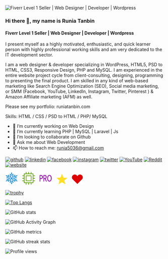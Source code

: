 ![Fiverr Level 1 Seller | Web Designer | Developer | Wordpress](http://runiatanbin.com/wp-content/uploads/2022/03/banner-runia-1.jpg)
### Hi there 👋, my name is Runia Tanbin
#### Fiverr Level 1 Seller | Web Designer | Developer | Wordpress


I present myself as a highly motivated, enthusiastic, and quick learner person with highly professional working skills and am very dedicated to the IT development sector.

I am a web designer & developer specializing in WordPress, HTML5, PSD to HTML, CSS3, Responsive Design, PHP and MySQL. I am experienced in the entire website project cycle from client-consulting, designing, programming to presenting the final product. I am skilled in any kind of web-based marketing like Search Engine Optimization (SEO), Social media marketing, or SMM (Facebook, YouTube, LinkedIn, Instagram, Twitter, Pinterest ) & Amazon Affiliate marketing (AFM) as well.

Please see my portfolio: runiatanbin.com


Skills: HTML / CSS / PSD to HTML / PHP/ MySQL

- 🔭 I’m currently working on Web Design 
- 🌱 I’m currently learning PHP | MySQL | Laravel | Js 
- 👯 I’m looking to collaborate on Github 
- 💬 Ask me about Web Development 
- 📫 How to reach me: runia5036@gmail.com 


[<img src='https://cdn.jsdelivr.net/npm/simple-icons@3.0.1/icons/github.svg' alt='github' height='40'>](https://github.com/tanbin07cse)  [<img src='https://cdn.jsdelivr.net/npm/simple-icons@3.0.1/icons/linkedin.svg' alt='linkedin' height='40'>](https://www.linkedin.com/in/https://www.linkedin.com/in/runia-tanbin-88805a82//)  [<img src='https://cdn.jsdelivr.net/npm/simple-icons@3.0.1/icons/facebook.svg' alt='facebook' height='40'>](https://www.facebook.com/https://www.facebook.com/tanbin07cse/)  [<img src='https://cdn.jsdelivr.net/npm/simple-icons@3.0.1/icons/instagram.svg' alt='instagram' height='40'>](https://www.instagram.com/https://www.instagram.com/tanbin07cse//)  [<img src='https://cdn.jsdelivr.net/npm/simple-icons@3.0.1/icons/twitter.svg' alt='twitter' height='40'>](https://twitter.com/https://twitter.com/Runia53)  [<img src='https://cdn.jsdelivr.net/npm/simple-icons@3.0.1/icons/youtube.svg' alt='YouTube' height='40'>](https://www.youtube.com/channel/https://www.youtube.com/c/RebootInspiration)  [<img src='https://cdn.jsdelivr.net/npm/simple-icons@3.0.1/icons/reddit.svg' alt='Reddit' height='40'>](https://www.reddit.com/user/https://www.reddit.com/user/ye-jin53)  [<img src='https://cdn.jsdelivr.net/npm/simple-icons@3.0.1/icons/icloud.svg' alt='website' height='40'>](runiatanbin.com)  

<a href='https://archiveprogram.github.com/'><img src='https://raw.githubusercontent.com/acervenky/animated-github-badges/master/assets/acbadge.gif' width='40' height='40'></a> <a href='https://docs.github.com/en/developers'><img src='https://raw.githubusercontent.com/acervenky/animated-github-badges/master/assets/devbadge.gif' width='40' height='40'></a> <a href='https://github.com/pricing'><img src='https://raw.githubusercontent.com/acervenky/animated-github-badges/master/assets/pro.gif' width='40' height='40'></a> <a href='https://stars.github.com/'><img src='https://raw.githubusercontent.com/acervenky/animated-github-badges/master/assets/starbadge.gif' width='35' height='35'></a> <a href='https://docs.github.com/en/github/supporting-the-open-source-community-with-github-sponsors'><img src='https://raw.githubusercontent.com/acervenky/animated-github-badges/master/assets/sponsorbadge.gif' width='35' height='35'></a> 

[![trophy](https://github-profile-trophy.vercel.app/?username=tanbin07cse)](https://github.com/ryo-ma/github-profile-trophy)

[![Top Langs](https://github-readme-stats.vercel.app/api/top-langs/?username=tanbin07cse)](https://github.com/anuraghazra/github-readme-stats)

![GitHub stats](https://github-readme-stats.vercel.app/api?username=tanbin07cse&show_icons=true&count_private=true)  

![GitHub Activity Graph](https://activity-graph.herokuapp.com/graph?username=tanbin07cse)  

![GitHub metrics](https://metrics.lecoq.io/tanbin07cse)  

![GitHub streak stats](https://github-readme-streak-stats.herokuapp.com/?user=tanbin07cse)  

![Profile views](https://gpvc.arturio.dev/tanbin07cse)  
